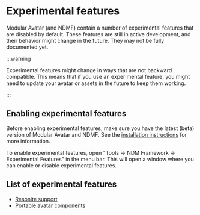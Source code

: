# Experimental features

Modular Avatar (and NDMF) contain a number of experimental features that are disabled by default.
These features are still in active development, and their behavior might change in the future.
They may not be fully documented yet.

:::warning

Experimental features might change in ways that are not backward compatible.
This means that if you use an experimental feature, you might need to update your avatar
or assets in the future to keep them working.

:::

## Enabling experimental features

Before enabling experimental features, make sure you have the latest (beta) version of Modular Avatar and NDMF. See the [installation instructions](intro#betas) for more information.

To enable experimental features, open "Tools -> NDM Framework -> Experimental Features" in the menu bar.
This will open a window where you can enable or disable experimental features.

## List of experimental features

- [Resonite support](./resonite-support.md)
- [Portable avatar components](./portable-avatar-components.md)